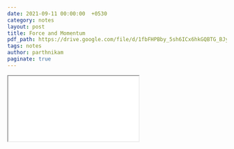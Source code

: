```yaml
---
date: 2021-09-11 00:00:00  +0530
category: notes
layout: post
title: Force and Momentum
pdf_path: https://drive.google.com/file/d/1fbFHPBby_5sh6ICx6hkGQBTG_BJyn7rB/preview?usp=sharing
tags: notes
author: parthnikam
paginate: true
---
```


<iframe class="embed-pdf" src="{{ page.pdf_path }}#toolbar=0" seamless="seamless" scrolling="no" style="overflow:hidden"></iframe>
